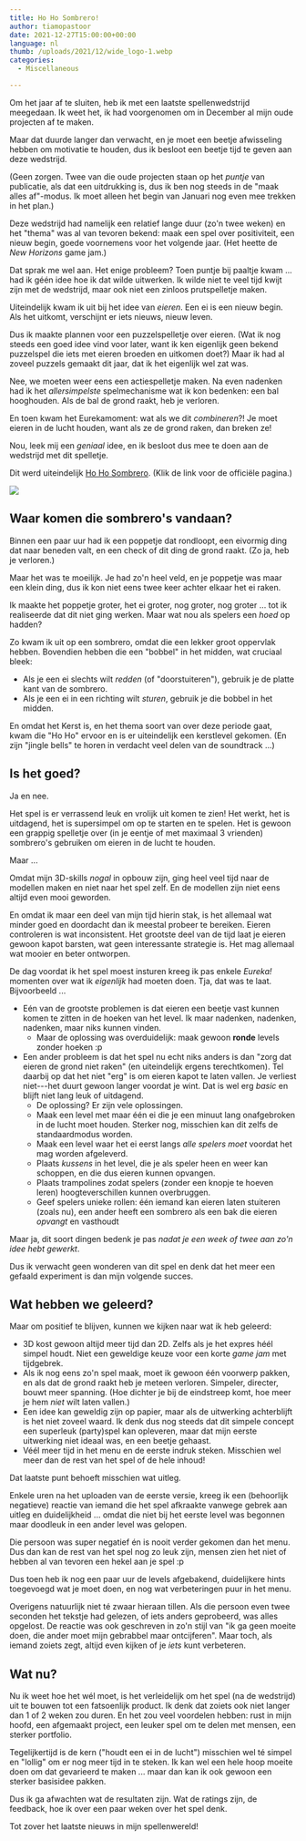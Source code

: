 ```yaml
---
title: Ho Ho Sombrero!
author: tiamopastoor
date: 2021-12-27T15:00:00+00:00
language: nl
thumb: /uploads/2021/12/wide_logo-1.webp
categories:
  - Miscellaneous

---
```

Om het jaar af te sluiten, heb ik met een laatste spellenwedstrijd meegedaan. Ik weet het, ik had voorgenomen om in December al mijn oude projecten af te maken. 

Maar dat duurde langer dan verwacht, en je moet een beetje afwisseling hebben om motivatie te houden, dus ik besloot een beetje tijd te geven aan deze wedstrijd.

(Geen zorgen. Twee van die oude projecten staan op het _puntje_ van publicatie, als dat een uitdrukking is, dus ik ben nog steeds in de "maak alles af"-modus. Ik moet alleen het begin van Januari nog even mee trekken in het plan.)

Deze wedstrijd had namelijk een relatief lange duur (zo'n twee weken) en het "thema" was al van tevoren bekend: maak een spel over positiviteit, een nieuw begin, goede voornemens voor het volgende jaar. (Het heette de _New Horizons_ game jam.)

Dat sprak me wel aan. Het enige probleem? Toen puntje bij paaltje kwam ... had ik géén idee hoe ik dat wilde uitwerken. Ik wilde niet te veel tijd kwijt zijn met de wedstrijd, maar ook niet een zinloos prutspelletje maken.

Uiteindelijk kwam ik uit bij het idee van _eieren_. Een ei is een nieuw begin. Als het uitkomt, verschijnt er iets nieuws, nieuw leven.

Dus ik maakte plannen voor een puzzelspelletje over eieren. (Wat ik nog steeds een goed idee vind voor later, want ik ken eigenlijk geen bekend puzzelspel die iets met eieren broeden en uitkomen doet?) Maar ik had al zoveel puzzels gemaakt dit jaar, dat ik het eigenlijk wel zat was.

Nee, we moeten weer eens een actiespelletje maken. Na even nadenken had ik het _allersimpelste_ spelmechanisme wat ik kon bedenken: een bal hooghouden. Als de bal de grond raakt, heb je verloren.

En toen kwam het Eurekamoment: wat als we dit _combineren_?! Je moet eieren in de lucht houden, want als ze de grond raken, dan breken ze!

Nou, leek mij een _geniaal_ idee, en ik besloot dus mee te doen aan de wedstrijd met dit spelletje.

Dit werd uiteindelijk [Ho Ho Sombrero][1]. (Klik de link voor de officiële pagina.)

![](/uploads/2021/12/screenshot_hohosombrero.png) 

## Waar komen die sombrero's vandaan?

Binnen een paar uur had ik een poppetje dat rondloopt, een eivormig ding dat naar beneden valt, en een check of dit ding de grond raakt. (Zo ja, heb je verloren.)

Maar het was te moeilijk. Je had zo'n heel veld, en je poppetje was maar een klein ding, dus ik kon niet eens twee keer achter elkaar het ei raken.

Ik maakte het poppetje groter, het ei groter, nog groter, nog groter ... tot ik realiseerde dat dit niet ging werken. Maar wat nou als spelers een _hoed_ op hadden?

Zo kwam ik uit op een sombrero, omdat die een lekker groot oppervlak hebben. Bovendien hebben die een "bobbel" in het midden, wat cruciaal bleek:

  * Als je een ei slechts wilt _redden_ (of "doorstuiteren"), gebruik je de platte kant van de sombrero.
  * Als je een ei in een richting wilt _sturen_, gebruik je die bobbel in het midden.

En omdat het Kerst is, en het thema soort van over deze periode gaat, kwam die "Ho Ho" ervoor en is er uiteindelijk een kerstlevel gekomen. (En zijn "jingle bells" te horen in verdacht veel delen van de soundtrack ...)

## Is het goed?

Ja en nee.

Het spel is er verrassend leuk en vrolijk uit komen te zien! Het werkt, het is uitdagend, het is supersimpel om op te starten en te spelen. Het is gewoon een grappig spelletje over (in je eentje of met maximaal 3 vrienden) sombrero's gebruiken om eieren in de lucht te houden.

Maar ...

Omdat mijn 3D-skills _nogal_ in opbouw zijn, ging heel veel tijd naar de modellen maken en niet naar het spel zelf. En de modellen zijn niet eens altijd even mooi geworden.

En omdat ik maar een deel van mijn tijd hierin stak, is het allemaal wat minder goed en doordacht dan ik meestal probeer te bereiken. Eieren controleren is wat inconsistent. Het grootste deel van de tijd laat je eieren gewoon kapot barsten, wat geen interessante strategie is. Het mag allemaal wat mooier en beter ontworpen.

De dag voordat ik het spel moest insturen kreeg ik pas enkele _Eureka!_ momenten over wat ik _eigenlijk_ had moeten doen. Tja, dat was te laat. Bijvoorbeeld ...

  * Eén van de grootste problemen is dat eieren een beetje vast kunnen komen te zitten in de hoeken van het level. Ik maar nadenken, nadenken, nadenken, maar niks kunnen vinden. 
      * Maar de oplossing was overduidelijk: maak gewoon **ronde** levels zonder hoeken :p
  * Een ander probleem is dat het spel nu echt niks anders is dan "zorg dat eieren de grond niet raken" (en uiteindelijk ergens terechtkomen). Tel daarbij op dat het niet "erg" is om eieren kapot te laten vallen. Je verliest niet---het duurt gewoon langer voordat je wint. Dat is wel erg _basic_ en blijft niet lang leuk of uitdagend. 
      * De oplossing? Er zijn vele oplossingen.
      * Maak een level met maar één ei die je een minuut lang onafgebroken in de lucht moet houden. Sterker nog, misschien kan dit zelfs de standaardmodus worden.
      * Maak een level waar het ei eerst langs _alle spelers moet_ voordat het mag worden afgeleverd.
      * Plaats _kussens_ in het level, die je als speler heen en weer kan schoppen, en die dus eieren kunnen opvangen.
      * Plaats trampolines zodat spelers (zonder een knopje te hoeven leren) hoogteverschillen kunnen overbruggen.
      * Geef spelers unieke rollen: één iemand kan eieren laten stuiteren (zoals nu), een ander heeft een sombrero als een bak die eieren _opvangt_ en vasthoudt

Maar ja, dit soort dingen bedenk je pas _nadat je een week of twee aan zo'n idee hebt gewerkt_.

Dus ik verwacht geen wonderen van dit spel en denk dat het meer een gefaald experiment is dan mijn volgende succes. 

## Wat hebben we geleerd?

Maar om positief te blijven, kunnen we kijken naar wat ik heb geleerd:

  * 3D kost gewoon altijd meer tijd dan 2D. Zelfs als je het expres héél simpel houdt. Niet een geweldige keuze voor een korte _game jam_ met tijdgebrek.
  * Als ik nog eens zo'n spel maak, moet ik gewoon één voorwerp pakken, en als dat de grond raakt heb je meteen verloren. Simpeler, directer, bouwt meer spanning. (Hoe dichter je bij de eindstreep komt, hoe meer je hem _niet_ wilt laten vallen.)
  * Een idee kan geweldig zijn op papier, maar als de uitwerking achterblijft is het niet zoveel waard. Ik denk dus nog steeds dat dit simpele concept een superleuk (party)spel kan opleveren, maar dat mijn eerste uitwerking niet ideaal was, en een beetje gehaast.
  * Véél meer tijd in het menu en de eerste indruk steken. Misschien wel meer dan de rest van het spel of de hele inhoud!

Dat laatste punt behoeft misschien wat uitleg.

Enkele uren na het uploaden van de eerste versie, kreeg ik een (behoorlijk negatieve) reactie van iemand die het spel afkraakte vanwege gebrek aan uitleg en duidelijkheid ... omdat die niet bij het eerste level was begonnen maar doodleuk in een ander level was gelopen. 

Die persoon was super negatief én is nooit verder gekomen dan het menu. Dus dan kan de rest van het spel nog zo leuk zijn, mensen zien het niet of hebben al van tevoren een hekel aan je spel :p

Dus toen heb ik nog een paar uur de levels afgebakend, duidelijkere hints toegevoegd wat je moet doen, en nog wat verbeteringen puur in het menu.

Overigens natuurlijk niet té zwaar hieraan tillen. Als die persoon even twee seconden het tekstje had gelezen, of iets anders geprobeerd, was alles opgelost. De reactie was ook geschreven in zo'n stijl van "ik ga geen moeite doen, die ander moet mijn gebrabbel maar ontcijferen". Maar toch, als iemand zoiets zegt, altijd even kijken of je _iets_ kunt verbeteren.

## Wat nu?

Nu ik weet hoe het wél moet, is het verleidelijk om het spel (na de wedstrijd) uit te bouwen tot een fatsoenlijk product. Ik denk dat zoiets ook niet langer dan 1 of 2 weken zou duren. En het zou veel voordelen hebben: rust in mijn hoofd, een afgemaakt project, een leuker spel om te delen met mensen, een sterker portfolio.

Tegelijkertijd is de kern ("houdt een ei in de lucht") misschien wel té simpel en "lollig" om er nog meer tijd in te steken. Ik kan wel een hele hoop moeite doen om dat gevarieerd te maken ... maar dan kan ik ook gewoon een sterker basisidee pakken. 

Dus ik ga afwachten wat de resultaten zijn. Wat de ratings zijn, de feedback, hoe ik over een paar weken over het spel denk.

Tot zover het laatste nieuws in mijn spellenwereld!

 [1]: https://pandaqi.itch.io/ho-ho-sombrero